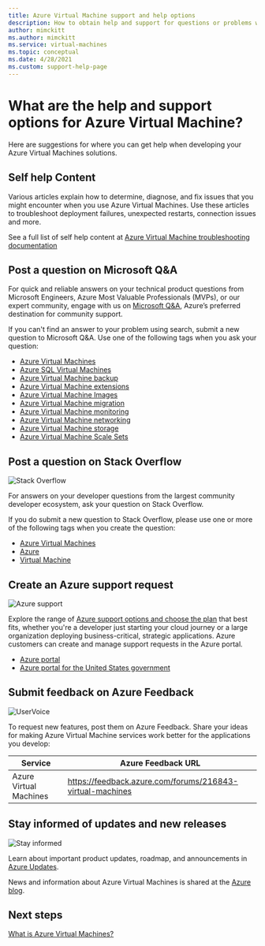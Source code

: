 ```yaml
---
title: Azure Virtual Machine support and help options 
description: How to obtain help and support for questions or problems when you create solutions using Azure Virtual Machines. 
author: mimckitt
ms.author: mimckitt
ms.service: virtual-machines
ms.topic: conceptual
ms.date: 4/28/2021
ms.custom: support-help-page
---
```


# What are the help and support options for Azure Virtual Machine?

Here are suggestions for where you can get help when developing your Azure Virtual Machines solutions.

## Self help Content

Various articles explain how to determine, diagnose, and fix issues that you might encounter when you use Azure Virtual Machines. Use these articles to troubleshoot deployment failures, unexpected restarts, connection issues and more. 

See a full list of self help content at [Azure Virtual Machine troubleshooting documentation](https://docs.microsoft.com/troubleshoot/azure/virtual-machines/welcome-virtual-machines)


## Post a question on Microsoft Q&A

For quick and reliable answers on your technical product questions from Microsoft Engineers, Azure Most Valuable Professionals (MVPs), or our expert community, engage with us on [Microsoft Q&A](/answers/products/azure), Azure’s preferred destination for community support. 

If you can't find an answer to your problem using search, submit a new question to Microsoft Q&A. Use one of the following tags when you ask your question:

- [Azure Virtual Machines](/answers/topics/azure-virtual-machines.html)
- [Azure SQL Virtual Machines](/answers/topics/azure-sql-virtual-machines.html)
- [Azure Virtual Machine backup](/answers/topics/azure-virtual-machine-backup.html)
- [Azure Virtual Machine extensions](/answers/topics/azure-virtual-machine-extensions.html)
- [Azure Virtual Machine Images](/answers/topics/azure-virtual-machine-images.html)
- [Azure Virtual Machine migration](/answers/topics/azure-virtual-machine-migration.html)
- [Azure Virtual Machine monitoring](/answers/topics/azure-virtual-machine-monitoring.html)
- [Azure Virtual Machine networking](/answers/topics/azure-virtual-machine-networking.html)
- [Azure Virtual Machine storage](/answers/topics/azure-virtual-machine-storage.html)
- [Azure Virtual Machine Scale Sets](/answers/topics/azure-virtual-machine-scale-sets.html)

## Post a question on Stack Overflow

<div class='icon is-large'>
    <img alt='Stack Overflow' src='https://docs.microsoft.com/media/logos/logo_stackoverflow.svg'>
</div>

For answers on your developer questions from the largest community developer ecosystem, ask your question on Stack Overflow.

If you do submit a new question to Stack Overflow, please use one or more of the following tags when you create the question:

 - [Azure Virtual Machines](https://stackoverflow.com/questions/tagged/azure-virtual-machine)
 - [Azure](https://stackoverflow.com/questions/tagged/azure)
 - [Virtual Machine](https://stackoverflow.com/questions/tagged/virtual-machine)

## Create an Azure support request

<div class='icon is-large'>
    <img alt='Azure support' src='https://docs.microsoft.com/media/logos/logo_azure.svg'>
</div>

Explore the range of [Azure support options and choose the plan](https://azure.microsoft.com/support/plans) that best fits, whether you're a developer just starting your cloud journey or a large organization deploying business-critical, strategic applications. Azure customers can create and manage support requests in the Azure portal.

* [Azure portal](https://ms.portal.azure.com/#blade/Microsoft_Azure_Support/HelpAndSupportBlade/overview)
* [Azure portal for the United States government](https://portal.azure.us)

## Submit feedback on Azure Feedback

<div class='icon is-large'>
    <img alt='UserVoice' src='https://docs.microsoft.com/media/logos/logo-uservoice.svg'>
</div>

To request new features, post them on Azure Feedback. Share your ideas for making Azure Virtual Machine services work better for the applications you develop:

| Service                       | Azure Feedback URL |
|-------------------------------|---------------|
| Azure Virtual Machines  | https://feedback.azure.com/forums/216843-virtual-machines 

## Stay informed of updates and new releases

<div class='icon is-large'>
    <img alt='Stay informed' src='https://docs.microsoft.com/media/common/i_blog.svg'>
</div>

Learn about important product updates, roadmap, and announcements in [Azure Updates](https://azure.microsoft.com/updates/?category=compute).

News and information about Azure Virtual Machines is shared at the [Azure blog](https://azure.microsoft.com/blog/topics/virtual-machines/).


## Next steps

[What is Azure Virtual Machines?](./linux/overview.md)

